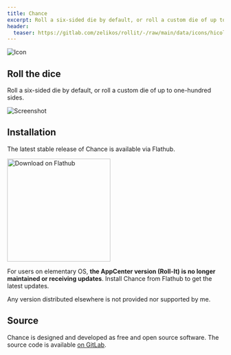 ```yaml
---
title: Chance
excerpt: Roll a six-sided die by default, or roll a custom die of up to one-hundred sides.
header:
  teaser: https://gitlab.com/zelikos/rollit/-/raw/main/data/icons/hicolor/scalable/apps/dev.zelikos.rollit.svg
---
```

![Icon](https://gitlab.com/zelikos/rollit/-/raw/main/data/icons/hicolor/scalable/apps/dev.zelikos.rollit.svg)

## Roll the dice

Roll a six-sided die by default, or roll a custom die of up to one-hundred sides.

![Screenshot](https://gitlab.com/zelikos/rollit/-/raw/main/data/screenshots/01_rollit_startup_light.png)

## Installation

The latest stable release of Chance is available via Flathub.

<a href='https://flathub.org/apps/details/dev.zelikos.rollit'><img width='240' alt='Download on Flathub' src='https://flathub.org/assets/badges/flathub-badge-en.png'/></a>

For users on elementary OS, **the AppCenter version (Roll-It) is no longer maintained or receiving updates**. Install Chance from Flathub to get the latest updates.

Any version distributed elsewhere is not provided nor supported by me.

## Source

Chance is designed and developed as free and open source software. The source code is available [on GitLab](https://gitlab.com/zelikos/rollit).
